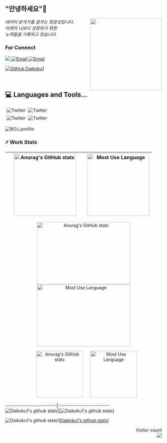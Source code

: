 <h2> "안녕하세요"👋 </h2>
<img align='right' src="https://user-images.githubusercontent.com/50973778/144942576-b2f10b31-e628-43e4-b7da-3cc2144a5b73.gif" width="230">
<p><em> 데이터 분석가를 꿈꾸는 정윤성입니다.</br> 어제의 나보다 성장하기 위한 </br> 노력들을 기록하고 있습니다.</em></p>

### For Connect
<a href="https://blog.naver.com/jjys9047" target="_blank"><img src="https://img.shields.io/badge/-BLOG-brightgreen?style=flat-square&logo=Bloglovin&logoColor=white">
<a href="https://mail.google.com/mail/?view=cm&amp;fs=1&amp;to=jys9047@gmail.com" target="_blank"><img src="https://img.shields.io/badge/-Gmail-c14438?style=flat-square&logo=Gmail&logoColor=white" alt="Email">
<a href="mailto:jjys9047@naver.com" target="_blank"><img src="https://img.shields.io/badge/-Naver-brightgreen?style=flat-square&logo=Naver&logoColor=white" alt="Email">

[![GitHub Daikoku1](https://img.shields.io/github/followers/Daikoku1?label=follow&style=social)](https://github.com/Daikoku1)

</br>

## 💻 Languages and Tools...
<img src="https://www.vectorlogo.zone/logos/python/python-ar21.svg" alt="Twitter" style="vertical-align:top; margin:4px"><img src="https://www.vectorlogo.zone/logos/mysql/mysql-ar21.svg" alt="Twitter" style="vertical-align:top; margin:4px">   
<img src="https://www.vectorlogo.zone/logos/github/github-ar21.svg" alt="Twitter" style="vertical-align:top; margin:4px"><img src="https://www.vectorlogo.zone/logos/visualstudio_code/visualstudio_code-ar21.svg" alt="Twitter" style="vertical-align:top; margin:4px">

<img align="center" src="http://mazassumnida.wtf/api/v2/generate_badge?boj=jys9047" alt="BOJ_profile"/>

### ⚡ Work Stats
<img src="https://github-readme-stats.vercel.app/api?username=Daikoku1&show_icons=true&theme=midnight-purple" alt="Anurag's GitHub stats" height="200" hspace="20"/>|<img src="https://github-readme-stats.vercel.app/api/top-langs/?username=Daikoku1&layout=compact&theme=midnight-purple" alt="Most Use Language" height="200"/>
|---|---|

<p align = 'center'>
  <img src="https://github-readme-stats.vercel.app/api?username=Daikoku1&show_icons=true&theme=midnight-purple" alt="Anurag's GitHub stats" width = '300' height="200" hspace="20"/>
  <img src="https://github-readme-stats.vercel.app/api/top-langs/?username=Daikoku1&layout=compact&theme=midnight-purple" alt="Most Use Language" width = '300' height="200"/>
</p>

<p align = 'center'>
  <img src="https://github-readme-stats.vercel.app/api?username=Daikoku1&show_icons=true&theme=midnight-purple" alt="Anurag's GitHub stats" height="150" hspace="20"/>
  <img src="https://github-readme-stats.vercel.app/api/top-langs/?username=Daikoku1&layout=compact&theme=midnight-purple" alt="Most Use Language" height="150"/>
</p>

-------------------------:|:-------------------------
![Daikoku1's github stats](https://github-readme-stats.vercel.app/api?username=Daikoku1&show_icons=true)|[![Daikoku1's github stats](https://github-readme-stats.vercel.app/api/top-langs/?username=Daikoku1&show_icons=true&hide_border=true&title_color=004386&icon_color=004386&layout=compact)]

![Daikoku1's github stats](https://github-readme-stats.vercel.app/api?username=Daikoku1&show_icons=true)![[Daikoku1's github stats](https://github-readme-stats.vercel.app/api/top-langs/?username=Daikoku1&show_icons=true&hide_border=true&title_color=004386&icon_color=004386&layout=compact)]


<p align="right"> 
  Visitor count<br>
  <img src="https://profile-counter.glitch.me/Daikoku1/count.svg" />
</p>
